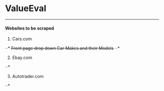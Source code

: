 # ValueEval

***
#### Websites to be scraped
1. Cars.com

⋅⋅* ~~Front page drop down Car Makes and their Models~~
⋅⋅* 

2. Ebay.com

⋅⋅*

3. Autotrader.com

⋅⋅*
